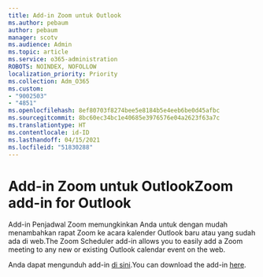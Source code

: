 ```yaml
---
title: Add-in Zoom untuk Outlook
ms.author: pebaum
author: pebaum
manager: scotv
ms.audience: Admin
ms.topic: article
ms.service: o365-administration
ROBOTS: NOINDEX, NOFOLLOW
localization_priority: Priority
ms.collection: Adm_O365
ms.custom:
- "9002503"
- "4851"
ms.openlocfilehash: 8ef80703f8274bee5e8184b5e4eeb6be0d45afbc
ms.sourcegitcommit: 8bc60ec34bc1e40685e3976576e04a2623f63a7c
ms.translationtype: HT
ms.contentlocale: id-ID
ms.lasthandoff: 04/15/2021
ms.locfileid: "51830288"
---
```

# <a name="zoom-add-in-for-outlook"></a><span data-ttu-id="9ce08-102">Add-in Zoom untuk Outlook</span><span class="sxs-lookup"><span data-stu-id="9ce08-102">Zoom add-in for Outlook</span></span>

<span data-ttu-id="9ce08-103">Add-in Penjadwal Zoom memungkinkan Anda untuk dengan mudah menambahkan rapat Zoom ke acara kalender Outlook baru atau yang sudah ada di web.</span><span class="sxs-lookup"><span data-stu-id="9ce08-103">The Zoom Scheduler add-in allows you to easily add a Zoom meeting to any new or existing Outlook calendar event on the web.</span></span>

<span data-ttu-id="9ce08-104">Anda dapat mengunduh add-in [di sini](https://go.microsoft.com/fwlink/?linkid=2126413).</span><span class="sxs-lookup"><span data-stu-id="9ce08-104">You can download the add-in [here](https://go.microsoft.com/fwlink/?linkid=2126413).</span></span>
 